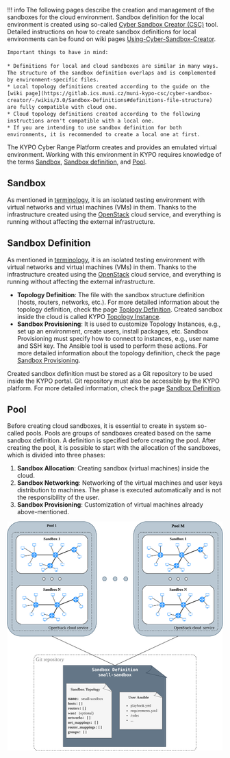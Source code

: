 !!! info 
    The following pages describe the creation and management of the sandboxes for the cloud environment. Sandbox definition for the local environment is created using so-called [Cyber Sandbox Creator (CSC)](https://gitlab.ics.muni.cz/muni-kypo-csc/cyber-sandbox-creator/-/wikis/3.0/Home) tool. Detailed instructions on how to create sandbox definitions for local environments can be found on wiki pages [Using-Cyber-Sandbox-Creator](https://gitlab.ics.muni.cz/muni-kypo-csc/cyber-sandbox-creator/-/wikis/3.0/Using-Cyber-Sandbox-Creator).

    Important things to have in mind:

    * Definitions for local and cloud sandboxes are similar in many ways. The structure of the sandbox definition overlaps and is complemented by environment-specific files.
    * Local topology definitions created according to the guide on the [wiki page](https://gitlab.ics.muni.cz/muni-kypo-csc/cyber-sandbox-creator/-/wikis/3.0/Sandbox-Definitions#definitions-file-structure) are fully compatible with cloud one.
    * Cloud topology definitions created according to the following instructions aren't compatible with a local one.
    * If you are intending to use sandbox definition for both environments, it is recommended to create a local one at first.

The KYPO Cyber Range Platform creates and provides an emulated virtual environment. Working with this environment in KYPO requires knowledge of the terms [Sandbox](#sandbox), [Sandbox definition](#sandbox-definition), and [Pool](#pool).

## Sandbox
As mentioned in [terminology](../../../basic-concepts/terminology/#emulated-virtual-environment), it is an isolated testing environment with virtual networks and virtual machines (VMs) in them. Thanks to the infrastructure created using the [OpenStack](https://www.openstack.org/) cloud service, and everything is running without affecting the external infrastructure.

## Sandbox Definition
As mentioned in [terminology](../../../basic-concepts/terminology/#emulated-virtual-environment), it is an isolated testing environment with virtual networks and virtual machines (VMs) in them. Thanks to the infrastructure created using the [OpenStack](https://www.openstack.org/) cloud service, and everything is running without affecting the external infrastructure.

* **Topology Definition**: The file with the sandbox structure definition (hosts, routers, networks, etc.). For more detailed information about the topology definition, check the page [Toplogy Definition](../topology-definition/). Created sandbox inside the cloud is called KYPO [Topology Instance](../topology-instance/).
* **Sandbox Provisioning**: It is used to customize Topology Instances, e.g., set up an environment, create users, install packages, etc. Sandbox Provisioning must specify how to connect to instances, e.g., user name and SSH key. The Ansible tool is used to perform these actions. For more detailed information about the topology definition, check the page [Sandbox Provisioning](../sandbox-provisioning/).

Created sandbox definition must be stored as a Git repository to be used inside the KYPO portal. Git repository must also be accessible by the KYPO platform. For more detailed information, check the page [Sandbox Definition](../sandbox-definition/).

## Pool
Before creating cloud sandboxes, it is essential to create in system so-called pools. Pools are groups of sandboxes created based on the same sandbox definition. A definition is specified before creating the pool. After creating the pool, it is possible to start with the allocation of the sandboxes, which is divided into three phases:
    
1. **Sandbox Allocation**: Creating sandbox (virtual machines) inside the cloud.
2. **Sandbox Networking**: Networking of the virtual machines and user keys distribution to machines. The phase is executed automatically and is not the responsibility of the user. 
3. **Sandbox Provisioning**: Customization of virtual machines already above-mentioned. 
 

![kypo-basic-elements-sandboxes](../../img/user-guide-advanced/sandboxes/KYPO-basic-elements-sandboxes.png)
